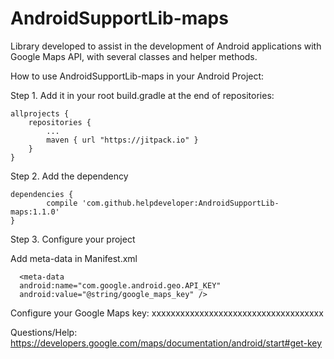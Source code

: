 # AndroidSupportLib-maps
Library developed to assist in the development of Android applications with Google Maps API, with several classes and helper methods.

How to use AndroidSupportLib-maps in your Android Project:

Step 1. Add it in your root build.gradle at the end of repositories:

	allprojects {
		repositories {
			...
			maven { url "https://jitpack.io" }
		}
	}

Step 2. Add the dependency

	dependencies {
	        compile 'com.github.helpdeveloper:AndroidSupportLib-maps:1.1.0'
	}

Step 3. Configure your project

  Add meta-data in Manifest.xml

      <meta-data
      android:name="com.google.android.geo.API_KEY"
      android:value="@string/google_maps_key" />
  
  Configure your Google Maps key:
    <resources>
      <string name="google_maps_key" templateMergeStrategy="preserve" translatable="false">
          xxxxxxxxxxxxxxxxxxxxxxxxxxxxxxxxxxxx
      </string>
    </resources>
    
Questions/Help: https://developers.google.com/maps/documentation/android/start#get-key
     

